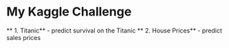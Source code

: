 # My Kaggle Challenge
** 1. Titanic** - predict survival on the Titanic
** 2. House Prices** - predict sales prices

